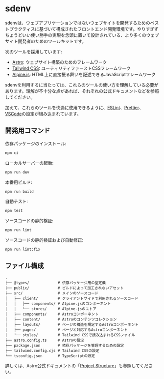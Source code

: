 # sdenv

sdenvは、ウェブアプリケーションではないウェブサイトを開発するためのベストプラクティスに基づいて構成されたフロントエンド開発環境です。やりすぎずちょうどいい使い勝手の実現を念頭に置いて設計されている、より多くのウェブサイト開発者のためのツールキットです。

次のツールを採用しています:

- [Astro](https://astro.build/): ウェブサイト構築のためのフレームワーク
- [Tailwind CSS](https://tailwindcss.com/): ユーティリティファーストCSSフレームワーク
- [Alpine.js](https://alpinejs.dev/): HTML上に直接振る舞いを記述できるJavaScriptフレームワーク

sdenvを利用するに当たっては、これらのツールの使い方を理解している必要があります。理解が不十分な点があれば、それぞれの公式ドキュメントなどを参照してください。

加えて、これらのツールを快適に使用できるように、[ESLint](https://eslint.org/)、[Prettier](https://prettier.io/)、[VSCode](https://code.visualstudio.com/)の設定が組み込まれています。

## 開発用コマンド

依存パッケージのインストール:

```bash
npm ci
```

ローカルサーバーの起動:

```bash
npm run dev
```

本番用ビルド:

```bash
npm run build
```

自動テスト:

```bash
npm test
```

ソースコードの静的検証:

```bash
npm run lint
```

ソースコードの静的検証および自動修正:

```bash
npm run lint:fix
```

## ファイル構成

```
.
├── @types/             # 依存パッケージ用の型定義
├── public/             # ビルドによって加工されないアセット
├── src/                # メインのソースコード
│   ├── client/         # クライアントサイドで利用されるソースコード
│   │   ├── components/ # Alpine.jsのコンポーネント
│   │   └── stores/     # Alpine.jsのストア
│   ├── components/     # Astroコンポーネント
│   ├── content/        # Astroのコンテンツコレクション
│   ├── layouts/        # ページの構造を規定するAstroコンポーネント
│   ├── pages/          # ページと対応するAstroコンポーネント
│   └── styles/         # Tailwind CSSで読み込まれるCSSファイル
├── astro.config.ts     # Astroの設定
├── package.json        # 依存パッケージを管理するための設定
├── tailwind.config.cjs # Tailwind CSSの設定
└── tsconfig.json       # TypeScriptの設定
```

詳しくは、Astro公式ドキュメントの「[Project Structure](https://docs.astro.build/en/core-concepts/project-structure/)」も参照してください。
